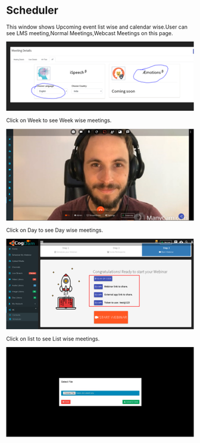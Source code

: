 # Scheduler

This window shows Upcoming event list wise and calendar wise.User can see LMS meeting,Normal Meetings,Webcast Meetings on this page.

![](../../.gitbook/assets/image%20%28256%29.png)

Click on Week to see Week wise meetings.

![](../../.gitbook/assets/image%20%28100%29.png)

Click on Day to see Day wise meetings.

![](../../.gitbook/assets/image%20%28199%29.png)

Click on list to see List wise meetings.

![](../../.gitbook/assets/image%20%28211%29.png)

